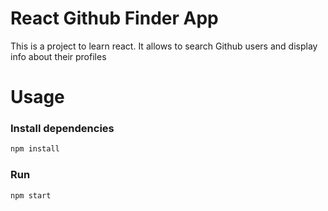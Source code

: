 # React Github Finder App

This is a project to learn react. It allows to search Github users and display info about their profiles

# Usage

### Install dependencies

```bash
npm install
```

### Run

```bash
npm start
```
